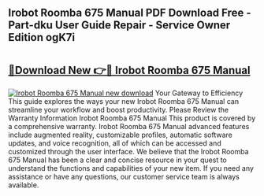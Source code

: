 ## Irobot Roomba 675 Manual PDF Download Free - Part-dku User Guide Repair - Service Owner Edition ogK7i

# <h2><a href="http://bc43860.oget.top/?id=Irobot+Roomba+675+Manual">🔗Download New 👉🔴 Irobot Roomba 675 Manual</a></h2>

[![Irobot Roomba 675 Manual new download](https://i.imgur.com/5g1atiW.png)](http://bc43860.oget.top/?id=Irobot+Roomba+675+Manual)
Your Gateway to Efficiency This guide explores the ways your new Irobot Roomba 675 Manual can streamline your workflow and boost productivity. Please Review the Warranty Information Irobot Roomba 675 Manual This product is covered by a comprehensive warranty. Irobot Roomba 675 Manual advanced features include augmented reality, customizable profiles, automatic software updates, and voice recognition, all of which can be accessed and customized through the user interface. We believe that the Irobot Roomba 675 Manual has been a clear and concise resource in your quest to understand the functions and capabilities of your new item. If you need any assistance or have any questions, our customer service team is always available.
